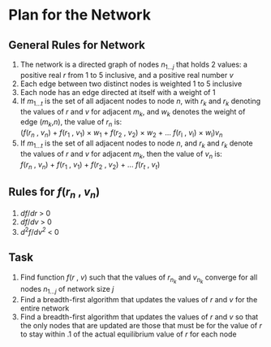 # Plan for the Network

## General Rules for Network

1. The network is a directed graph of nodes *n*<sub>1...*j*</sub> that holds 2 values: a positive real *r* from 1 to 5 inclusive, and a positive real number *v*
2. Each edge between two distinct nodes is weighted 1 to 5 inclusive
3. Each node has an edge directed at itself with a weight of 1
4. If *m*<sub>1...*t*</sub> is the set of all adjacent nodes to node *n*, with *r*<sub>*k*</sub> and *r*<sub>*k*</sub> denoting the values of *r* and *v* for adjacent *m*<sub>*k*</sub>, and *w*<sub>*k*</sub> denotes the weight of edge (*m*<sub>*k*</sub>,*n*), the value of *r*<sub>*n*</sub> is:  
     (*f*(*r*<sub>*n*</sub> , *v*<sub>*n*</sub>) + *f*(*r*<sub>1</sub> , *v*<sub>1</sub>) &times; *w*<sub>1</sub> + *f*(*r*<sub>2</sub> , *v*<sub>2</sub>) &times; *w*<sub>2</sub> + ... *f*(*r*<sub>l</sub> , *v*<sub>l</sub>) &times; *w*<sub>l</sub>)*v*<sub>*n*</sub>
5. If *m*<sub>1...*t*</sub> is the set of all adjacent nodes to node *n*, and *r*<sub>*k*</sub> and *r*<sub>*k*</sub> denote the values of *r* and *v* for adjacent *m*<sub>*k*</sub>, then the value of *v*<sub>*n*</sub> is:  
     *f*(*r*<sub>*n*</sub> , *v*<sub>*n*</sub>) + *f*(*r*<sub>1</sub> , *v*<sub>1</sub>) + *f*(*r*<sub>2</sub> , *v*<sub>2</sub>) + ... *f*(*r*<sub>*t*</sub> , *v*<sub>*t*</sub>)  


## Rules for *f*(*r*<sub>*n*</sub> , *v*<sub>*n*</sub>)
1. *df*/*dr* > 0
2. *df*/*dv* > 0
3. *d*<sup>2</sup>*f*/*dv<sup>2</sup>* < 0

## Task

1. Find function *f*(*r* , *v*) such that the values of *r*<sub>*n*<sub>*k*</sub></sub> and *v*<sub>*n*<sub>*k*</sub></sub> converge for all nodes *n*<sub>1...*j*</sub> of network size *j*
2. Find a breadth-first algorithm that updates the values of *r* and *v* for the entire network
3. Find a breadth-first algorithm that updates the values of *r* and *v* so that the only nodes that are updated are those that must be for the value of *r* to stay within .1 of the actual equilibrium value of *r* for each node
